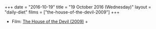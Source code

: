 +++
date = "2016-10-19"
title = "19 October 2016 (Wednesday)"
layout = "daily-diet"
films = ["the-house-of-the-devil-2009"]
+++


* Film: [The House of the Devil (2009)](/films/the-house-of-the-devil-2009) +